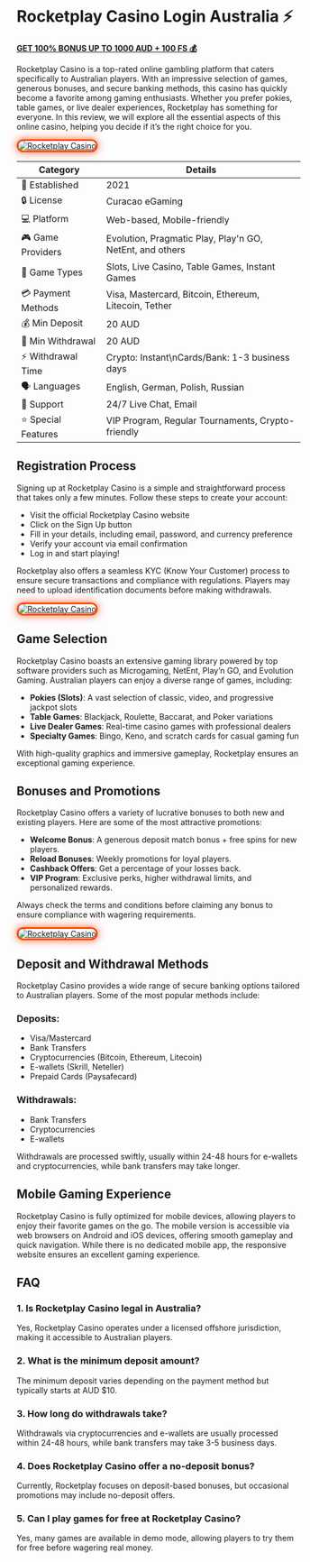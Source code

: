# Rocketplay Casino Login Australia ⚡️

[**GET 100% BONUS UP TO 1000 AUD + 100 FS 💰**](https://shortlinkapp.com/aHiPY)

Rocketplay Casino is a top-rated online gambling platform that caters specifically to Australian players. With an impressive selection of games, generous bonuses, and secure banking methods, this casino has quickly become a favorite among gaming enthusiasts. Whether you prefer pokies, table games, or live dealer experiences, Rocketplay has something for everyone. In this review, we will explore all the essential aspects of this online casino, helping you decide if it’s the right choice for you.

<a href="https://shortlinkapp.com/aHiPY" title="Rocketplay Casino">

<img src="https://i.ibb.co/vCFjpjF7/Rocketplay.jpg" alt="Rocketplay Casino" style="max-width: 100%; border: 3px solid #ff4500; border-radius: 15px; box-shadow: 0px 0px 15px rgba(255, 69, 0, 0.8);">

</a>

| Category | Details |
|----------|---------|
| 📅 Established | 2021 |
| 🔒 License | Curacao eGaming |
| 💻 Platform | Web-based, Mobile-friendly |
| 🎮 Game Providers | Evolution, Pragmatic Play, Play'n GO, NetEnt, and others |
| 🎲 Game Types | Slots, Live Casino, Table Games, Instant Games |
| 💳 Payment Methods | Visa, Mastercard, Bitcoin, Ethereum, Litecoin, Tether |
| 💰 Min Deposit | 20 AUD |
| 💸 Min Withdrawal | 20 AUD |
| ⚡ Withdrawal Time | Crypto: Instant\nCards/Bank: 1-3 business days |
| 🗣️ Languages | English, German, Polish, Russian |
| 💬 Support | 24/7 Live Chat, Email |
| ⭐ Special Features | VIP Program, Regular Tournaments, Crypto-friendly |


## Registration Process

Signing up at Rocketplay Casino is a simple and straightforward process that takes only a few minutes. Follow these steps to create your account:

- Visit the official Rocketplay Casino website
- Click on the Sign Up button
- Fill in your details, including email, password, and currency preference
- Verify your account via email confirmation
- Log in and start playing!

Rocketplay also offers a seamless KYC (Know Your Customer) process to ensure secure transactions and compliance with regulations. Players may need to upload identification documents before making withdrawals.

<a href="https://shortlinkapp.com/aHiPY" title="Rocketplay Casino">

<img src="https://i.ibb.co/XxJr9sMd/Rocketplay3.jpg" alt="Rocketplay Casino" style="max-width: 100%; border: 3px solid #ff4500; border-radius: 15px; box-shadow: 0px 0px 15px rgba(255, 69, 0, 0.8);">

</a>

## Game Selection

Rocketplay Casino boasts an extensive gaming library powered by top software providers such as Microgaming, NetEnt, Play’n GO, and Evolution Gaming. Australian players can enjoy a diverse range of games, including:

- **Pokies (Slots)**: A vast selection of classic, video, and progressive jackpot slots
- **Table Games**: Blackjack, Roulette, Baccarat, and Poker variations
- **Live Dealer Games**: Real-time casino games with professional dealers
- **Specialty Games**: Bingo, Keno, and scratch cards for casual gaming fun

With high-quality graphics and immersive gameplay, Rocketplay ensures an exceptional gaming experience.

## Bonuses and Promotions

Rocketplay Casino offers a variety of lucrative bonuses to both new and existing players. Here are some of the most attractive promotions:

- **Welcome Bonus**: A generous deposit match bonus + free spins for new players.
- **Reload Bonuses**: Weekly promotions for loyal players.
- **Cashback Offers**: Get a percentage of your losses back.
- **VIP Program**: Exclusive perks, higher withdrawal limits, and personalized rewards.

Always check the terms and conditions before claiming any bonus to ensure compliance with wagering requirements.

<a href="https://shortlinkapp.com/aHiPY" title="Rocketplay Casino">

<img src="https://i.ibb.co/z3FRV1f/Rocketplay1.jpg" alt="Rocketplay Casino" style="max-width: 100%; border: 3px solid #ff4500; border-radius: 15px; box-shadow: 0px 0px 15px rgba(255, 69, 0, 0.8);">

</a>

## Deposit and Withdrawal Methods

Rocketplay Casino provides a wide range of secure banking options tailored to Australian players. Some of the most popular methods include:

### Deposits:

- Visa/Mastercard
- Bank Transfers
- Cryptocurrencies (Bitcoin, Ethereum, Litecoin)
- E-wallets (Skrill, Neteller)
- Prepaid Cards (Paysafecard)

### Withdrawals:

- Bank Transfers
- Cryptocurrencies
- E-wallets

Withdrawals are processed swiftly, usually within 24-48 hours for e-wallets and cryptocurrencies, while bank transfers may take longer.

## Mobile Gaming Experience

Rocketplay Casino is fully optimized for mobile devices, allowing players to enjoy their favorite games on the go. The mobile version is accessible via web browsers on Android and iOS devices, offering smooth gameplay and quick navigation. While there is no dedicated mobile app, the responsive website ensures an excellent gaming experience.

## FAQ

### 1. Is Rocketplay Casino legal in Australia?

Yes, Rocketplay Casino operates under a licensed offshore jurisdiction, making it accessible to Australian players.

### 2. What is the minimum deposit amount?

The minimum deposit varies depending on the payment method but typically starts at AUD $10.

### 3. How long do withdrawals take?

Withdrawals via cryptocurrencies and e-wallets are usually processed within 24-48 hours, while bank transfers may take 3-5 business days.

### 4. Does Rocketplay Casino offer a no-deposit bonus?

Currently, Rocketplay focuses on deposit-based bonuses, but occasional promotions may include no-deposit offers.

### 5. Can I play games for free at Rocketplay Casino?

Yes, many games are available in demo mode, allowing players to try them for free before wagering real money.
